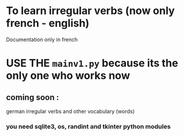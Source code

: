 # To learn irregular verbs (now only french - english)
Documentation only in french

# USE THE `mainv1.py` because its the only one who works now

## coming soon : 

german irregular verbs and
other vocabulary (words)


### you need sqlite3, os, randint and tkinter python modules
